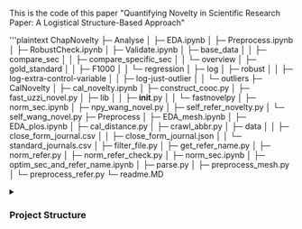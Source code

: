 This is the code of this paper "Quantifying Novelty in Scientific Research Paper: A Logistical Structure-Based Approach"

'''plaintext
ChapNovelty
├─ Analyse
│    ├─ EDA.ipynb
│    ├─ Preprocess.ipynb
│    ├─ RobustCheck.ipynb
│    ├─ Validate.ipynb
│    ├─ base_data
│    │    ├─ compare_sec
│    │    ├─ compare_specific_sec
│    │    └─ overview
│    ├─ gold_standard
│    │    ├─ F1000
│    │    └─ regression
│    ├─ log
│    ├─ robust
│    │    ├─ log-extra-control-variable
│    │    ├─ log-just-outlier
│    │    └─ outliers
├─ CalNovelty
│    ├─ cal_novelty.ipynb
│    ├─ construct_cooc.py
│    ├─ fast_uzzi_novel.py
│    ├─ lib
│    │    ├─ __init__.py
│    │    └─ fastnovelpy
│    ├─ norm_sec.ipynb
│    ├─ npy_wang_novel.py
│    ├─ self_refer_novelty.py
│    └─ self_wang_novel.py
├─ Preprocess
│    ├─ EDA_mesh.ipynb
│    ├─ EDA_plos.ipynb
│    ├─ cal_distance.py
│    ├─ crawl_abbr.py
│    ├─ data
│    │    ├─ close_form_journal.csv
│    │    ├─ close_form_journal.json
│    │    └─ standard_journals.csv
│    ├─ filter_file.py
│    ├─ get_refer_name.py
│    ├─ norm_refer.py
│    ├─ norm_refer_check.py
│    ├─ norm_sec.ipynb
│    ├─ optim_sec_and_refer_name.ipynb
│    ├─ parse.py
│    ├─ preprocess_mesh.py
│    └─ preprocess_refer.py
└─ readme.MD

<details>
<summary> <h3> Project Structure  </h3> </summary>
</details>
